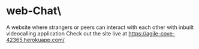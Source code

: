 # web-Chat\
A website where strangers or peers can interact with each other with inbuilt videocalling application
Check out the site live at 
https://agile-cove-42365.herokuapp.com/

